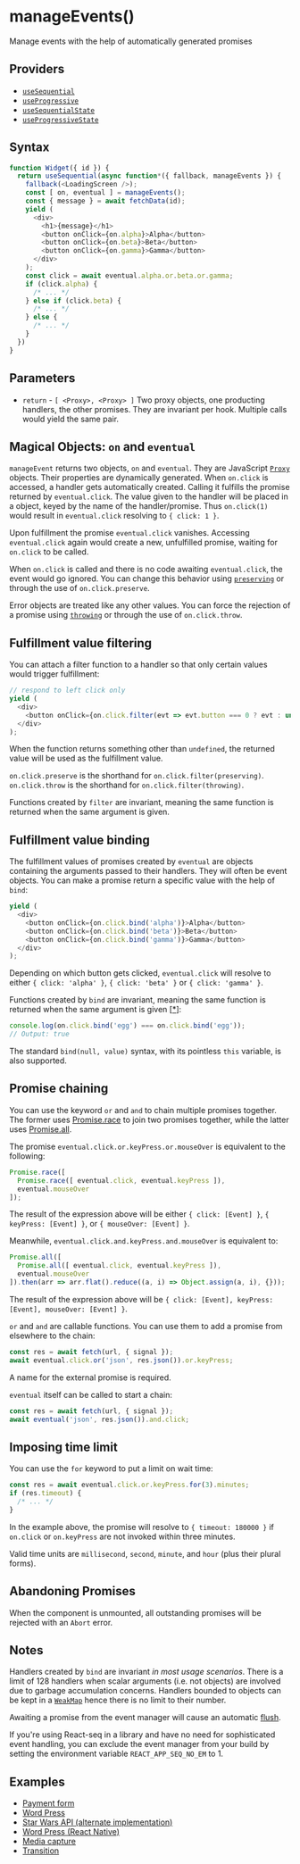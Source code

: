 # manageEvents()

Manage events with the help of automatically generated promises

## Providers

* [`useSequential`](useSequential.md)
* [`useProgressive`](useProgressive.md)
* [`useSequentialState`](useSequentialState.md)
* [`useProgressiveState`](useProgressiveState.md)

## Syntax

```js
function Widget({ id }) {
  return useSequential(async function*({ fallback, manageEvents }) {
    fallback(<LoadingScreen />);
    const [ on, eventual ] = manageEvents();
    const { message } = await fetchData(id);
    yield (
      <div>
        <h1>{message}</h1>
        <button onClick={on.alpha}>Alpha</button>
        <button onClick={on.beta}>Beta</button>
        <button onClick={on.gamma}>Gamma</button>
      </div>
    );
    const click = await eventual.alpha.or.beta.or.gamma;
    if (click.alpha) {
      /* ... */
    } else if (click.beta) {
      /* ... */
    } else {
      /* ... */
    }
  })
}
```

## Parameters

* `return` - `[ <Proxy>, <Proxy> ]` Two proxy objects, one producting handlers, the other promises. They are invariant 
per hook. Multiple calls would yield the same pair.

## Magical Objects: `on` and `eventual`

`manageEvent` returns two objects, `on` and `eventual`. They are JavaScript
[`Proxy`](https://developer.mozilla.org/en-US/docs/Web/JavaScript/Reference/Global_Objects/Proxy) objects.
Their properties are dynamically generated. When `on.click` is accessed, a handler gets automatically created.
Calling it fulfills the promise returned by `eventual.click`. The value given to the handler will be placed
in a object, keyed by the name of the handler/promise. Thus `on.click(1)` would result in `eventual.click` resolving
to `{ click: 1 }`.

Upon fulfillment the promise `eventual.click` vanishes. Accessing `eventual.click` again would create a new,
unfulfilled promise, waiting for `on.click` to be called.

When `on.click` is called and there is no code awaiting `eventual.click`, the event would go ignored. You can
change this behavior using [`preserving`](./preserving.md) or through the use of `on.click.preserve`.

Error objects are treated like any other values. You can force the rejection of a promise using
[`throwing`](./throwing.md) or through the use of `on.click.throw`.

## Fulfillment value filtering

You can attach a filter function to a handler so that only certain values would trigger fulfillment:

```js
// respond to left click only
yield (
  <div>
    <button onClick={on.click.filter(evt => evt.button === 0 ? evt : undefined)}>OK</button>
  </div>
);
```

When the function returns something other than `undefined`, the returned value will be used as the fulfillment value.

`on.click.preserve` is the shorthand for `on.click.filter(preserving)`. `on.click.throw` is the shorthand for
`on.click.filter(throwing)`.

Functions created by `filter` are invariant, meaning the same function is returned when the same argument is
given.

## Fulfillment value binding

The fulfillment values of promises created by `eventual` are objects containing the arguments passed to their
handlers. They will often be event objects. You can make a promise return a specific value with the help of `bind`:

```js
yield (
  <div>
    <button onClick={on.click.bind('alpha')}>Alpha</button>
    <button onClick={on.click.bind('beta')}>Beta</button>
    <button onClick={on.click.bind('gamma')}>Gamma</button>
  </div>
);
```

Depending on which button gets clicked, `eventual.click` will resolve to either `{ click: 'alpha' }`,
`{ click: 'beta' }` or `{ click: 'gamma' }`.

Functions created by `bind` are invariant, meaning the same function is returned when the same argument is
given [[*](#notes)]:

```js
console.log(on.click.bind('egg') === on.click.bind('egg'));
// Output: true
```

The standard `bind(null, value)` syntax, with its pointless `this` variable, is also supported.

## Promise chaining

You can use the keyword `or` and `and` to chain multiple promises together. The former uses
[Promise.race](https://developer.mozilla.org/en-US/docs/Web/JavaScript/Reference/Global_Objects/Promise/race) to join
two promises together, while the latter uses
[Promise.all](https://developer.mozilla.org/en-US/docs/Web/JavaScript/Reference/Global_Objects/Promise/all).

The promise `eventual.click.or.keyPress.or.mouseOver` is equivalent to the following:

```js
Promise.race([
  Promise.race([ eventual.click, eventual.keyPress ]),
  eventual.mouseOver
]);
```

The result of the expression above will be either `{ click: [Event] }`, `{ keyPress: [Event] }`, or
`{ mouseOver: [Event] }`.

Meanwhile, `eventual.click.and.keyPress.and.mouseOver` is equivalent to:

```js
Promise.all([
  Promise.all([ eventual.click, eventual.keyPress ]),
  eventual.mouseOver
]).then(arr => arr.flat().reduce((a, i) => Object.assign(a, i), {}));
```

The result of the expression above will be `{ click: [Event], keyPress: [Event], mouseOver: [Event] }`.

`or` and `and` are callable functions. You can use them to add a promise from elsewhere to the chain:

```js
const res = await fetch(url, { signal });
await eventual.click.or('json', res.json()).or.keyPress;
```

A name for the external promise is required.

`eventual` itself can be called to start a chain:

```js
const res = await fetch(url, { signal });
await eventual('json', res.json()).and.click;
```

## Imposing time limit

You can use the `for` keyword to put a limit on wait time:

```js
const res = await eventual.click.or.keyPress.for(3).minutes;
if (res.timeout) {
  /* ... */
}
```

In the example above, the promise will resolve to `{ timeout: 180000 }` if `on.click` or `on.keyPress` are not invoked
within three minutes.

Valid time units are `millisecond`, `second`, `minute`, and `hour` (plus their plural forms).

## Abandoning Promises

When the component is unmounted, all outstanding promises will be rejected with an `Abort` error.

## Notes

Handlers created by `bind` are invariant *in most usage scenarios*. There is a limit of 128 handlers when scalar
arguments (i.e. not objects) are involved due to garbage accumulation concerns. Handlers bounded to objects can be
kept in a [`WeakMap`](https://developer.mozilla.org/en-US/docs/Web/JavaScript/Reference/Global_Objects/WeakMap)
hence there is no limit to their number.

Awaiting a promise from the event manager will cause an automatic [flush](./flush.md).

If you're using React-seq in a library and have no need for sophisticated event handling, you can exclude the
event manager from your build by setting the environment variable `REACT_APP_SEQ_NO_EM` to 1.

## Examples

* [Payment form](../examples/payment/README.md)
* [Word Press](../examples/wordpress.md)
* [Star Wars API (alternate implementation)](../examples/swapi-hook/README.md)
* [Word Press (React Native)](../examples/wordpress-react-native.md)
* [Media capture](../examples/media-cap/README.md)
* [Transition](../examples/transition/README.md)
